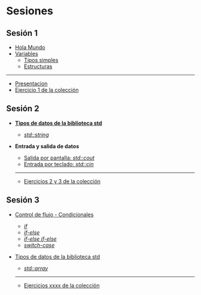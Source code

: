 # Sesiones

## Sesión 1

  * [Hola Mundo](./temario/holamundo/README.md)
  * [Variables](./temario/variables/README.md)
    * [Tipos simples](./temario/variables/tipossimples.md)
    * [Estructuras](./temario/variables/estructuras.md)
  
  -------------------------------------------------------

  * [Presentacion](./presentaciones/Sesion1.pdf)
  * [Ejercicio 1 de la colección](./EJERCICIOS.md)

## Sesión 2
* **[Tipos de datos de la biblioteca std](./temario/datosstd/README.md)**
    * [_std::string_](./temario/datosstd/string.md) 

* **Entrada y salida de datos**
  * [Salida por pantalla: _std::cout_](./temario/inout/cincout.md)
  * [Entrada por teclado: _std::cin_](./temario/inout/cincout.md)
  
  --------------------------------------------------------

  * [Ejercicios 2 y 3 de la colección](./EJERCICIOS.md)

## Sesión 3
* [Control de flujo - Condicionales](./temario/flujo/README.md)
  * [_if_](./temario/flujo/ifelse.md)
  * [_if-else_](./temario/flujo/ifelse.md)
  * [_if-else if-else_](./temario/flujo/ifelse.md)
  * [_switch-case_](./temario/flujo/switch.md)
* [Tipos de datos de la biblioteca std](./temario/datosstd/README.md)
  * [_std::array_](./temario/datosstd/array.md)

  --------------------------------------------------------

  * [Ejercicios xxxx de la colección](./EJERCICIOS.md)